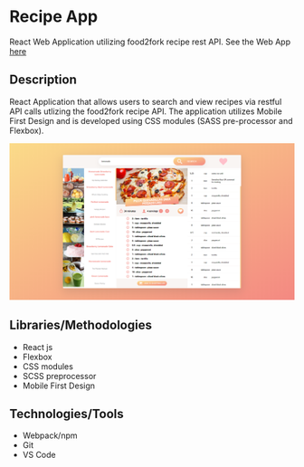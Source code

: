 # Recipe App

React Web Application utilizing food2fork recipe rest API. See the Web App [here](https://kennybecerra.github.io/recipe-app/)

## Description

React Application that allows users to search and view recipes via restful API calls utlizing the food2fork recipe API. The application utilizes Mobile First Design and is developed using CSS modules (SASS pre-processor and Flexbox).   

![Website Screenshot](https://github.com/kennybecerra/recipe-app/blob/master/src/assets/images/RecipeApp.png "Recipe App")

## Libraries/Methodologies

- React js
- Flexbox 
- CSS modules
- SCSS preprocessor
- Mobile First Design

## Technologies/Tools

- Webpack/npm
- Git
- VS Code

